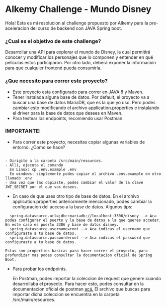 # Alkemy Challenge - Mundo Disney

Hola! Esta es mi resolucion al challenge propuesto por Alkemy para la pre-aceleracion del curso de backend con JAVA Spring boot.

### ¿Cual es el objetivo de este challenge?

Desarrollar una API para explorar el mundo de Disney, la cual permitirá conocer y modificar los personajes que lo componen y entender en qué películas estos participaron. Por otro lado, deberá
exponer la información para que cualquier frontend pueda consumirla.

### ¿Que necesito para correr este proyecto?

- Este proyecto esta configurado para correr en JAVA 8 y Maven.
- Tener instalada alguna base de datos. Por default, el proyecto va a buscar una base de datos MariaDB, que es la que yo uso. Pero podes cambiar esto modificando el archivo application.properties e instalando el driver para la base de datos que desees en Maven.
- Para testear los endpoints, recomiendo usar Postman.

### IMPORTANTE:
  
  - Para correr este proyecto, necesitas copiar algunas variables de entorno.
  ¿Como se hace?
  ```shell
  
  - Dirigite a la carpeta /src/main/resources.
  - Alli, ejecuta el comando
    En Linux: cp .env.example .env
    En windows: simplemente podes copiar el archivo .env.example en otro llamado .env
  - Una vez que las copiaste, podes cambiar el valor de la clave JWT_SECRET por el que vos desees.
  ```
  
  - En caso de que uses otro tipo de base de datos. En el archivo application.properties anteriormente mencionado, podes cambiar la configuracion del acceso a la base de datos. Algunos tips:
  
  ```shell
    spring.datasource.url=jdbc:mariadb://localhost:3306/disney --> Aca podes configurar el puerto y la base de datos a la que queres acceder. En este caso es puerto 3306 y base de datos disney.
    spring.datasource.username=root --> Aca indicas el username que configuraste a tu base de datos.
    spring.datasource.password=root --> Aca indicas el password que configuraste a tu base de datos.
  
  Estas son properties basicas para hacer correr el proyecto, para profundizar mas podes consultar la documentacion oficial de Spring Boot.
  ```
  
  - Para probar los endpoints.
  
    En Postman, podes importar la coleccion de request que genere cuando desarrollaba el proyecto. Para hacer esto, podes consultar en la documentacion oficial de postman
    [acá.](https://learning.postman.com/docs/getting-started/importing-and-exporting-data/#importing-data-into-postman)
    El archivo que buscas para importar dicha coleccion se encuentra en la carpeta /src/main/resources.
  
  
  





